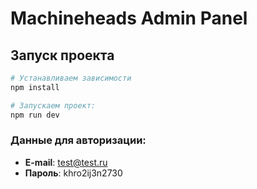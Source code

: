 # Machineheads Admin Panel

## Запуск проекта

```sh
# Устанавливаем зависимости
npm install

# Запускаем проект:
npm run dev
```

### Данные для авторизации:
- **E-mail**: test@test.ru
- **Пароль**: khro2ij3n2730
